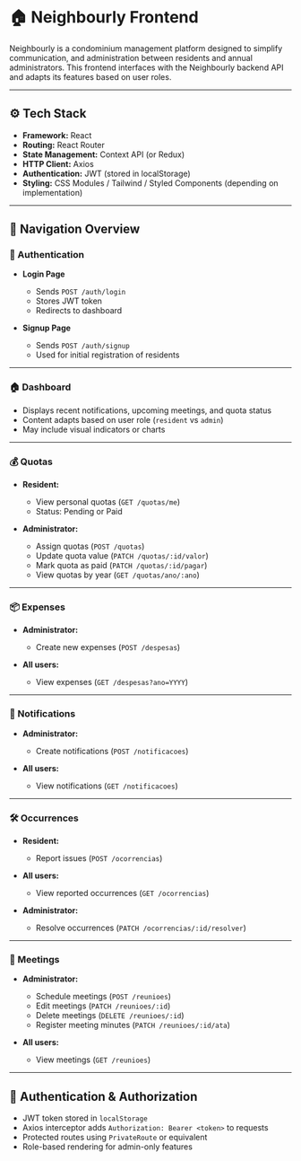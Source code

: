 # 🏠 Neighbourly Frontend

Neighbourly is a condominium management platform designed to simplify communication,  and administration between residents and annual administrators. This frontend interfaces with the Neighbourly backend API and adapts its features based on user roles.

---

## ⚙️ Tech Stack

- **Framework:** React  
- **Routing:** React Router  
- **State Management:** Context API (or Redux)  
- **HTTP Client:** Axios  
- **Authentication:** JWT (stored in localStorage)  
- **Styling:** CSS Modules / Tailwind / Styled Components (depending on implementation)

---

## 🧭 Navigation Overview

### 🔐 Authentication

- **Login Page**  
  - Sends `POST /auth/login`  
  - Stores JWT token  
  - Redirects to dashboard

- **Signup Page**  
  - Sends `POST /auth/signup`  
  - Used for initial registration of residents

---

### 🏠 Dashboard

- Displays recent notifications, upcoming meetings, and quota status  
- Content adapts based on user role (`resident` vs `admin`)  
- May include visual indicators or charts

---

### 💰 Quotas

- **Resident:**  
  - View personal quotas (`GET /quotas/me`)  
  - Status: Pending or Paid

- **Administrator:**  
  - Assign quotas (`POST /quotas`)  
  - Update quota value (`PATCH /quotas/:id/valor`)  
  - Mark quota as paid (`PATCH /quotas/:id/pagar`)  
  - View quotas by year (`GET /quotas/ano/:ano`)

---

### 📦 Expenses

- **Administrator:**  
  - Create new expenses (`POST /despesas`)

- **All users:**  
  - View expenses (`GET /despesas?ano=YYYY`)

---

### 📣 Notifications

- **Administrator:**  
  - Create notifications (`POST /notificacoes`)

- **All users:**  
  - View notifications (`GET /notificacoes`)

---

### 🛠️ Occurrences

- **Resident:**  
  - Report issues (`POST /ocorrencias`)

- **All users:**  
  - View reported occurrences (`GET /ocorrencias`)

- **Administrator:**  
  - Resolve occurrences (`PATCH /ocorrencias/:id/resolver`)

---

### 📅 Meetings

- **Administrator:**  
  - Schedule meetings (`POST /reunioes`)  
  - Edit meetings (`PATCH /reunioes/:id`)  
  - Delete meetings (`DELETE /reunioes/:id`)  
  - Register meeting minutes (`PATCH /reunioes/:id/ata`)

- **All users:**  
  - View meetings (`GET /reunioes`)

---

## 🔐 Authentication & Authorization

- JWT token stored in `localStorage`  
- Axios interceptor adds `Authorization: Bearer <token>` to requests  
- Protected routes using `PrivateRoute` or equivalent  
- Role-based rendering for admin-only features
